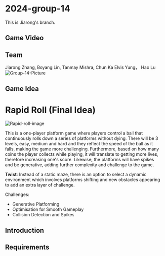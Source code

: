 # 2024-group-14
This is Jiarong's branch.
## Game Video

## Team
Jiarong Zhang, Boyang Lin, Tanmay Mishra, Chun Ka Elvis Yung， Hao Lu
![Group-14-Picture](https://github.com/UoB-COMSM0110/2024-group-14/blob/main/images/group-14-image.jpeg)

## Game Idea

# Rapid Roll (Final Idea)
![Rapid-roll-image](https://github.com/UoB-COMSM0110/2024-group-14/blob/main/images/rapid-roll.jpg)

This is a one-player platform game where players control a ball that continuously rolls down a series of platforms without dying. There will be 3 levels, easy, medium and hard and they reflect the speed of the ball as it falls, making the game more challenging. Furthermore, based on how many coins the player collects while playing, it will translate to getting more lives, therefore increasing one's score. Likewise, the platforms will have spikes and be generative, adding further complexity and challenge to the game.

**Twist**: Instead of a static maze, there is an option to select a dynamic environment which involves platforms shifting and new obstacles appearing to add an extra layer of challenge. 

Challenges:
- Generative Platforming 
- Optimisation for Smooth Gameplay
- Collision Detection and Spikes 

## Introduction 

## Requirements

